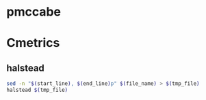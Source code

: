 # pmccabe


# Cmetrics
## halstead <file>

``` bash
sed -n "$(start_line), $(end_line)p" $(file_name) > $(tmp_file)
halstead $(tmp_file)
```
